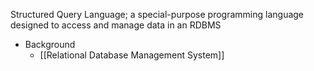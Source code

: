 Structured Query Language; a special-purpose programming language designed to access and manage data in an RDBMS

- Background
	- [[Relational Database Management System]]
